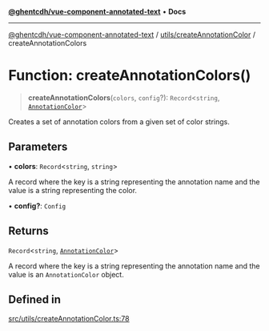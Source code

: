 [**@ghentcdh/vue-component-annotated-text**](../../../README.md) • **Docs**

***

[@ghentcdh/vue-component-annotated-text](../../../modules.md) / [utils/createAnnotationColor](../README.md) / createAnnotationColors

# Function: createAnnotationColors()

> **createAnnotationColors**(`colors`, `config`?): `Record`\<`string`, [`AnnotationColor`](../../../types/AnnotationColor/interfaces/AnnotationColor.md)\>

Creates a set of annotation colors from a given set of color strings.

## Parameters

• **colors**: `Record`\<`string`, `string`\>

A record where the key is a string representing the annotation name and the value is a string representing the color.

• **config?**: `Config`

## Returns

`Record`\<`string`, [`AnnotationColor`](../../../types/AnnotationColor/interfaces/AnnotationColor.md)\>

A record where the key is a string representing the annotation name and the value is an `AnnotationColor` object.

## Defined in

[src/utils/createAnnotationColor.ts:78](https://github.com/GhentCDH/vue_component_annotated_text/blob/c145d8d49d379abea35b82d25bbbe7087d48b21f/src/utils/createAnnotationColor.ts#L78)
